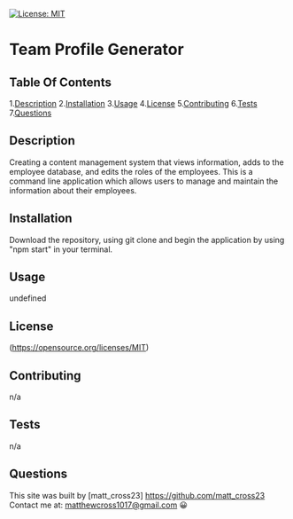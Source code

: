 [![License: MIT](https://img.shields.io/badge/License-MIT-yellow.svg)](https://opensource.org/licenses/MIT)
  # **Team Profile Generator**

  ## Table Of Contents

  1.[Description](#description)
  2.[Installation](#installation)
  3.[Usage](#Usage)
  4.[License](#License)
  5.[Contributing](#Contributing)
  6.[Tests](#Tests)
  7.[Questions](#Questions)
  


  ## Description
  Creating a content management system that views information, adds to the employee database, and edits the roles of the employees. This is a command line application which allows users to manage and maintain the information about their employees.

  ## Installation
  Download the repository, using git clone and begin the application by using "npm start" in your terminal.

  ## Usage
  undefined

  ## License
  (https://opensource.org/licenses/MIT)

  ## Contributing
  n/a

  ## Tests
  n/a

  ## Questions
  This site was built by [matt_cross23] https://github.com/matt_cross23 
  Contact me at: matthewcross1017@gmail.com
  :grinning:
  